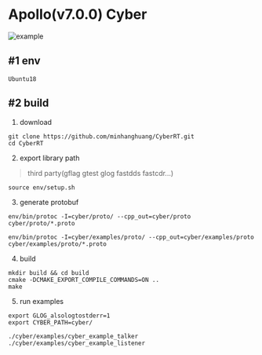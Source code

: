 # Apollo(v7.0.0) Cyber 

![example](docs/example.png)

## #1 env

```shell
Ubuntu18
```

## #2 build

1. download

```shell
git clone https://github.com/minhanghuang/CyberRT.git
cd CyberRT
```

2. export library path

> third party(gflag gtest glog fastdds fastcdr...)

```shell
source env/setup.sh
```

3. generate protobuf

```shell
env/bin/protoc -I=cyber/proto/ --cpp_out=cyber/proto cyber/proto/*.proto

env/bin/protoc -I=cyber/examples/proto/ --cpp_out=cyber/examples/proto cyber/examples/proto/*.proto
```

4. build

```shell
mkdir build && cd build
cmake -DCMAKE_EXPORT_COMPILE_COMMANDS=ON ..
make 
```

5. run examples

```shell
export GLOG_alsologtostderr=1
export CYBER_PATH=cyber/
```

```shell
./cyber/examples/cyber_example_talker
./cyber/examples/cyber_example_listener
```
